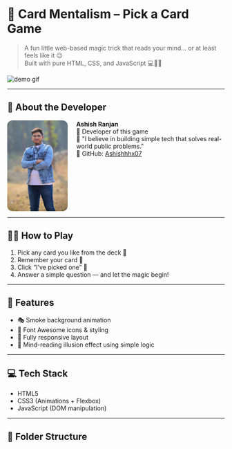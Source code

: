 # 🎩 Card Mentalism – Pick a Card Game

> A fun little web-based magic trick that reads your mind... or at least feels like it 😉  
> Built with pure HTML, CSS, and JavaScript 💻🎨🧠

![demo gif](https://media.giphy.com/media/l0MYC0LajbaPoEADu/giphy.gif)

---

## 👤 About the Developer

<img src="ashish.jpg" alt="Ashish Ranjan" width="140" style="border-radius: 12px; margin-right: 20px;" align="left" />

**Ashish Ranjan**  
🚀 Developer of this game  
💬 "I believe in building simple tech that solves real-world public problems."  
🔗 GitHub: [Ashishhhx07](https://github.com/Ashishhhx07)

<br clear="left" />

---

## 🧙‍♂️ How to Play

1. Pick any card you like from the deck 🎴  
2. Remember your card 🧠  
3. Click “I’ve picked one” 🔮  
4. Answer a simple question — and let the magic begin!

---

## 🚀 Features

- 🎭 Smoke background animation
- 🎨 Font Awesome icons & styling
- 📱 Fully responsive layout
- 🧠 Mind-reading illusion effect using simple logic

---

## 💻 Tech Stack

- HTML5
- CSS3 (Animations + Flexbox)
- JavaScript (DOM manipulation)

---

## 📂 Folder Structure

